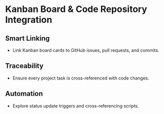 # Kanban Board & Code Repository Integration

## Smart Linking
- Link Kanban board cards to GitHub issues, pull requests, and commits.

## Traceability
- Ensure every project task is cross-referenced with code changes.

## Automation
- Explore status update triggers and cross-referencing scripts.
